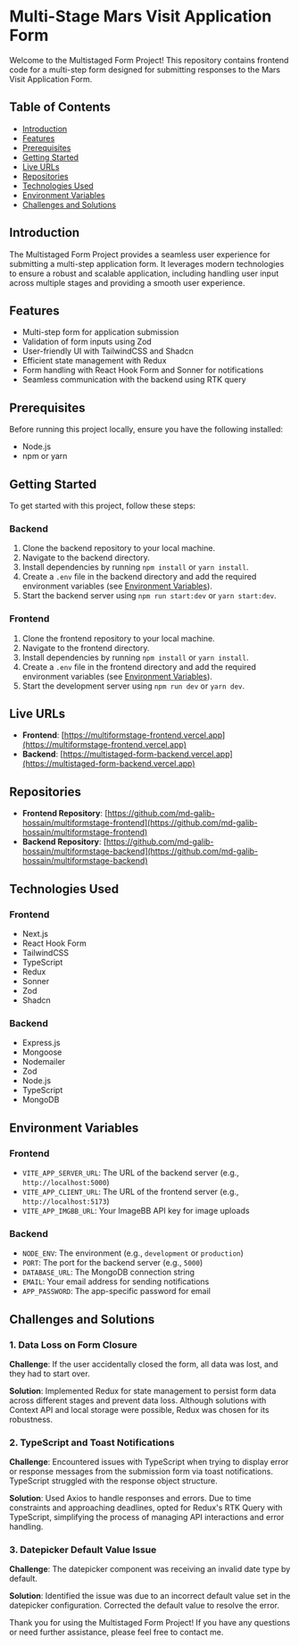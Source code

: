 # Multi-Stage Mars Visit Application Form

Welcome to the Multistaged Form Project! This repository contains frontend code for a multi-step form designed for submitting responses to the Mars Visit Application Form.

## Table of Contents

- [Introduction](#introduction)
- [Features](#features)
- [Prerequisites](#prerequisites)
- [Getting Started](#getting-started)
- [Live URLs](#live-urls)
- [Repositories](#repositories)
- [Technologies Used](#technologies-used)
- [Environment Variables](#environment-variables)
- [Challenges and Solutions](#challenges-and-solutions)

## Introduction

The Multistaged Form Project provides a seamless user experience for submitting a multi-step application form. It leverages modern technologies to ensure a robust and scalable application, including handling user input across multiple stages and providing a smooth user experience.

## Features

- Multi-step form for application submission
- Validation of form inputs using Zod
- User-friendly UI with TailwindCSS and Shadcn
- Efficient state management with Redux
- Form handling with React Hook Form and Sonner for notifications
- Seamless communication with the backend using RTK query

## Prerequisites

Before running this project locally, ensure you have the following installed:

- Node.js
- npm or yarn

## Getting Started

To get started with this project, follow these steps:

### Backend

1. Clone the backend repository to your local machine.
2. Navigate to the backend directory.
3. Install dependencies by running `npm install` or `yarn install`.
4. Create a `.env` file in the backend directory and add the required environment variables (see [Environment Variables](#environment-variables)).
5. Start the backend server using `npm run start:dev` or `yarn start:dev`.

### Frontend

1. Clone the frontend repository to your local machine.
2. Navigate to the frontend directory.
3. Install dependencies by running `npm install` or `yarn install`.
4. Create a `.env` file in the frontend directory and add the required environment variables (see [Environment Variables](#environment-variables)).
5. Start the development server using `npm run dev` or `yarn dev`.

## Live URLs

- **Frontend**: [https://multiformstage-frontend.vercel.app](https://multiformstage-frontend.vercel.app)
- **Backend**: [https://multistaged-form-backend.vercel.app](https://multistaged-form-backend.vercel.app)

## Repositories

- **Frontend Repository**: [https://github.com/md-galib-hossain/multiformstage-frontend](https://github.com/md-galib-hossain/multiformstage-frontend)
- **Backend Repository**: [https://github.com/md-galib-hossain/multiformstage-backend](https://github.com/md-galib-hossain/multiformstage-backend)

## Technologies Used

### Frontend

- Next.js
- React Hook Form
- TailwindCSS
- TypeScript
- Redux
- Sonner
- Zod
- Shadcn

### Backend

- Express.js
- Mongoose
- Nodemailer
- Zod
- Node.js
- TypeScript
- MongoDB

## Environment Variables

### Frontend

- `VITE_APP_SERVER_URL`: The URL of the backend server (e.g., `http://localhost:5000`)
- `VITE_APP_CLIENT_URL`: The URL of the frontend server (e.g., `http://localhost:5173`)
- `VITE_APP_IMGBB_URL`: Your ImageBB API key for image uploads

### Backend

- `NODE_ENV`: The environment (e.g., `development` or `production`)
- `PORT`: The port for the backend server (e.g., `5000`)
- `DATABASE_URL`: The MongoDB connection string
- `EMAIL`: Your email address for sending notifications
- `APP_PASSWORD`: The app-specific password for email

## Challenges and Solutions

### 1. Data Loss on Form Closure

**Challenge**: If the user accidentally closed the form, all data was lost, and they had to start over.

**Solution**: Implemented Redux for state management to persist form data across different stages and prevent data loss. Although solutions with Context API and local storage were possible, Redux was chosen for its robustness.

### 2. TypeScript and Toast Notifications

**Challenge**: Encountered issues with TypeScript when trying to display error or response messages from the submission form via toast notifications. TypeScript struggled with the response object structure.

**Solution**: Used Axios to handle responses and errors. Due to time constraints and approaching deadlines, opted for Redux's RTK Query with TypeScript, simplifying the process of managing API interactions and error handling.

### 3. Datepicker Default Value Issue

**Challenge**: The datepicker component was receiving an invalid date type by default.

**Solution**: Identified the issue was due to an incorrect default value set in the datepicker configuration. Corrected the default value to resolve the error.

Thank you for using the Multistaged Form Project! If you have any questions or need further assistance, please feel free to contact me.
